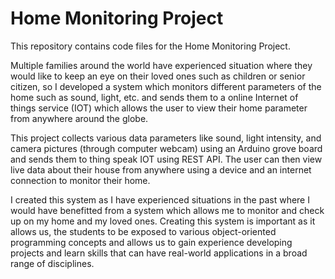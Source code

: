 # Home Monitoring Project
This repository contains code files for the Home Monitoring Project.

Multiple families around the world have experienced situation where they would like to keep an eye on 
their loved ones such as children or senior citizen, so I developed a system which monitors different 
parameters of the home such as sound, light, etc. and sends them to a online Internet of things service 
(IOT) which allows the user to view their home parameter from anywhere around the globe.

This project collects various data parameters like sound, light intensity, and camera pictures (through
computer webcam) using an Arduino grove board and sends them to thing speak IOT using REST API. The 
user can then view live data about their house from anywhere using a device and an internet connection 
to monitor their home.

I created this system as I have experienced situations in the past where I would have benefitted from a 
system which allows me to monitor and check up on my home and my loved ones. Creating this system is 
important as it allows us, the students to be exposed to various object-oriented programming concepts 
and allows us to gain experience developing projects and learn skills that can have real-world applications 
in a broad range of disciplines.
